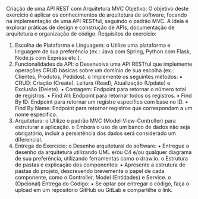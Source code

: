 Criação de uma API REST com Arquitetura MVC
Objetivo:
O objetivo deste exercício é aplicar os conhecimentos de arquitetura de software,
focando na implementação de uma API RESTful, seguindo o padrão MVC. A ideia
é explorar práticas de design e construção de APIs, documentação de arquitetura
e organização de código.
Requisitos do exercício:
1. Escolha de Plataforma e Linguagem:
o Utilize uma plataforma e linguagem de sua preferência (ex.: Java com
Spring, Python com Flask, Node.js com Express etc.).
2. Funcionalidades da API:
o Desenvolva uma API RESTful que implemente operações CRUD básicas
sobre um domínio de sua escolha (ex.: Clientes, Produtos, Pedidos).
o Implemente os seguintes métodos:
▪ CRUD: Criação (Create), Leitura (Read), Atualização (Update) e Exclusão
(Delete).
▪ Contagem: Endpoint para retornar o número total de registros.
▪ Find All: Endpoint para retornar todos os registros.
▪ Find By ID: Endpoint para retornar um registro específico com base no
ID.
▪ Find By Name: Endpoint para retornar registros que correspondam a
um nome específico.
3. Arquitetura:
o Utilize o padrão MVC (Model-View-Controller) para estruturar a aplicação.
o Embora o uso de um banco de dados não seja obrigatório, incluir a
persistência dos dados será considerado um diferencial.
4. Entrega do Exercício:
o Desenho arquitetural do software:
▪ Entregue o desenho da arquitetura utilizando UML e/ou C4 e/ou
qualquer diagrama de sua preferência, utilizando ferramentas como o
draw.io.
o Estrutura de pastas e explicação dos componentes:
▪ Apresente a estrutura de pastas do projeto, descrevendo brevemente o
papel de cada componente, como o Controller, Model (Entidades) e
Service.
o (Opcional) Entrega do Código:
▪ Se optar por entregar o código, faça o upload em um repositório GitHub
ou GitLab e compartilhe o link.
